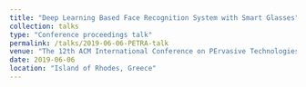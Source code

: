 ```yaml
---
title: "Deep Learning Based Face Recognition System with Smart Glasses"
collection: talks
type: "Conference proceedings talk"
permalink: /talks/2019-06-06-PETRA-talk
venue: "The 12th ACM International Conference on PErvasive Technologies Related to Assistive Environments"
date: 2019-06-06
location: "Island of Rhodes, Greece"
---
```


